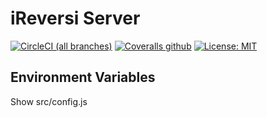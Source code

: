 # iReversi Server

[![CircleCI (all branches)](https://img.shields.io/circleci/project/github/ireversi/ireversi-server.svg)](https://circleci.com/gh/ireversi/ireversi-server)
[![Coveralls github](https://img.shields.io/codecov/c/github/ireversi/ireversi-server/develop.svg)](https://codecov.io/gh/ireversi/ireversi-server)
[![License: MIT](https://img.shields.io/badge/License-MIT-blue.svg)](https://opensource.org/licenses/MIT)

## Environment Variables
Show src/config.js  